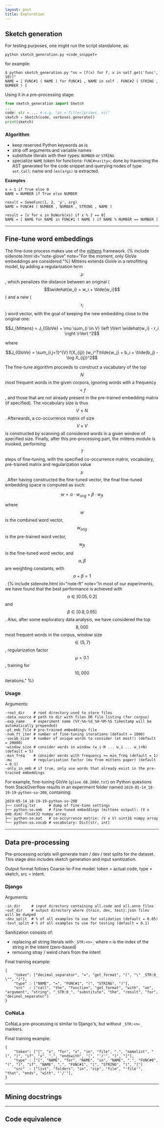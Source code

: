 ```yaml
---
layout: post
title: Exploration
---
```


## Sketch generation

For testing purposes, one might run the script standalone, as:

`python sketch_generation.py <code_snippet>`

for example:

```
$ python sketch_generation.py "xs = [f(x) for f, x in self.get('func', 10)]"
NAME = [ FUNC#1 ( NAME ) for FUNC#1 , NAME in self . FUNC#2 ( STRING , NUMBER ) ]
```

Using it in a pre-processing stage:

```python
from sketch_generation import Sketch
...
code: str = ... # e.g. "ps = filter(primes, xs)"
sketch = Sketch(code, verbose).generate()
print(sketch)
```

### Algorithm

- keep reserved Python keywords as is
- strip off arguments and variable names
- substitute literals with their types: `NUMBER` or `STRING`
- specialize `NAME` token for functions: `FUNC#<arity>`; done by traversing the AST generated for the code snippet and querying nodes of type `ast.Call`: name and `len(args)` is extracted.

**Examples**

```
x = 1 if True else 0
NAME = NUMBER if True else NUMBER

result = SomeFunc(1, 2, 'y', arg)
NAME = FUNC#4 ( NUMBER , NUMBER , STRING , NAME )

result = [x for x in DoWork(xs) if x % 2 == 0]
NAME = [ NAME for NAME in FUNC#1 ( NAME ) if NAME % NUMBER == NUMBER ]
```

---

## Fine-tune word embeddings

The fine-tune process makes use of the [mittens](https://github.com/roamanalytics/mittens) framework.
{% include sidenote.html id="note-glove" note="For the moment, only GloVe embeddings are considered."%}
Mittens extends GloVe in a retrofitting model, by adding a regularization term $$\mu$$, which penalizes the distance between
an original ($$\widehat{w_i} = w_i + \tilde{w_i}$$) and a new ($$r_i$$) word vector,
with the goal of keeping the new embedding close to the original one:

$$J_{Mittens} = J_{GloVe} + \mu \sum_{i \in V} \left \lVert \widehat{w_i} - r_i \right \rVert ^2$$

where

$$J_{GloVe} = \sum_{i,j=1}^{V} f(X_{ij}) (w_i^T\tilde{w_j} + b_i + \tilde{b_j} - \log X_{ij})^2$$

The fine-tune algorithm proceeds to construct a vocabulary of the top $$N$$ most frequent words in the given corpora,
ignoring words with a frequency $$< f$$, and those that are not already present in the pre-trained embedding matrix (if specified).
The vocabulary size is thus $$V \leq N$$. Afterwards, a co-occurrence matrix of size $$V \times V$$ is constructed by scanning all considered words in a given window of specified size.
Finally, after this pre-processing part, the mittens module is invoked, performing $$T$$ steps of fine-tuning, with the specified co-occurrence matrix, vocabulary, pre-trained matrix and regularization value $$\mu$$.
After having constructed the fine-tuned vector, the final fine-tuned embedding space is computed as such:

$$w = \alpha \cdot w_{orig} + \beta \cdot w_{ft}$$

where $$w$$ is the combined word vector, $$w_{orig}$$ is the pre-trained word vector, $$w_{ft}$$ is the fine-tuned word vector, and $$\alpha, \beta$$ are weighting constants, with $$\alpha + \beta = 1$$.
{% include sidenote.html id="note-ft" note="In most of our experiments, we have found that the best performance is achieved with $$\alpha \in [0.05, 0.2]$$ and $$\beta \in [0.8, 0.95]$$. Also, after some exploratory data analysis, we have considered the top $$8,000$$ most frequent words in the corpus, window size $$\in \{5, 7\}$$, regularization factor $$\mu = 0.1$$, training for $$10,000$$ iterations." %}

### Usage

Arguments:

```
-root_dir    # root directory used to store files
-data_source # path to dir with files OR file listing (for corpus)
-exp_name    # experiment name (%Y-%m-%d_%H-%M-%S timestamp will be automatically prepended)
-pt_emb_file # pre-trained embeddings file
-num_ft_iter # number of fine-tuning iterations (default = 1000)
-vocab_size  # number of unique words to consider (at most!) (default = 20000)
-window_size # consider words in window (w_i-N ... w_i ... w_i+N) (default = 5)
-min_freq    # consider words with frequency >= min_freq (default = 1)
-mu          # regularization factor (mu from mittens paper) (default = 0.1)
-only_in_emb # if true, only use words that already exist in the pre-trained embeddings
```

For example, fine-tuning GloVe (`glove.6B.200d.txt`) on Python questions from StackOverflow results in an experiment
folder named `2019-05-14_18-19-19-python-so-200`, containing:

```
2019-05-14_18-19-19-python-so-200
├── config.txt      # dump of fine-tune settings
├── python-so.emb   # fine-tuned embeddings (mittens output): (V x emb_dim) float32 numpy array
├── python-so.mat   # co-occurrence matrix: (V x V) uint16 numpy array
└── python-so.vocab # vocabulary: Dict[str, int]
```

---

## Data pre-processing

Pre-processing scripts will generate train / dev / test splits for the dataset.
This stage also includes sketch generation and input sanitization.

Output format follows Coarse-to-Fine model: token = actual code, type = sketch, src = intent.

### Django

Arguments:
```
-in_dir     # input directory containing all.code and all.anno files
-out_dir    # output directory where {train, dev, test}.json files will be dumped
-dev_split  # % of all examples to use for validation (default = 0.05)
-test_split # % of all examples to use for testing (default = 0.1)
```

Sanitization consists of:
- replacing all string literals with `_STR:<n>_` where `n` is the index of the string in the intent (zero-based)
- removing stray / weird chars from the intent

Final training example:
```
{
    "token": ["decimal_separator", "=", "get_format", "(", "\" _STR:0_ \"", ")"],
    "type" : ["NAME", "=", "FUNC#1", "(", "STRING", ")"],
    "src"  : ["call", "the", "function", "get_format", "with", "an", "argument", "string", "_STR:0_", "substitute", "the", "result", "for", "decimal_separator"]
}

```

### CoNaLa

CoNaLa pre-processing is similar to Django's, but without `_STR:<n>_` markers.

Final training example:
```
{
    "token": ["[", "x", "for", "x", "in", "file", ".", "namelist", "(", ")", "if", "x", ".", "endswith", "(", "'/'", ")", "]"],
    "type" : ["[", "NAME", "for", "NAME", "in", "NAME", ".", "FUNC#0", "(", ")", "if", "NAME", ".", "FUNC#1", "(", "STRING", ")", "]"]
    "src"  : ["list", "folders", "in", "zip", "file", "'file'", "that", "ends", "with", "'/'"],
}
```

---

## Mining docstrings

---

## Code equivalence
